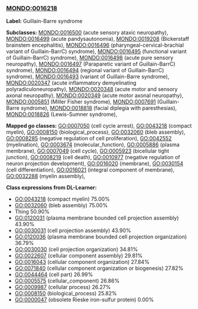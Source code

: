 
### [MONDO:0016218](http://purl.obolibrary.org/obo/MONDO_0016218)
**Label:** Guillain-Barre syndrome

**Subclasses:** [MONDO:0016500](http://purl.obolibrary.org/obo/MONDO_0016500) (acute sensory ataxic neuropathy), [MONDO:0016499](http://purl.obolibrary.org/obo/MONDO_0016499) (acute pandysautonomia), [MONDO:0019208](http://purl.obolibrary.org/obo/MONDO_0019208) (Bickerstaff brainstem encephalitis), [MONDO:0016496](http://purl.obolibrary.org/obo/MONDO_0016496) (pharyngeal-cervical-brachial variant of Guillain-BarrC) syndrome), [MONDO:0016495](http://purl.obolibrary.org/obo/MONDO_0016495) (functional variant of Guillain-BarrC) syndrome), [MONDO:0016498](http://purl.obolibrary.org/obo/MONDO_0016498) (acute pure sensory neuropathy), [MONDO:0016497](http://purl.obolibrary.org/obo/MONDO_0016497) (Paraparetic variant of Guillain-BarrC) syndrome), [MONDO:0016494](http://purl.obolibrary.org/obo/MONDO_0016494) (regional variant of Guillain-BarrC) syndrome), [MONDO:0016493](http://purl.obolibrary.org/obo/MONDO_0016493) (variant of Guillain-Barre syndrome), [MONDO:0020347](http://purl.obolibrary.org/obo/MONDO_0020347) (acute inflammatory demyelinating polyradiculoneuropathy), [MONDO:0020348](http://purl.obolibrary.org/obo/MONDO_0020348) (acute motor and sensory axonal neuropathy), [MONDO:0020349](http://purl.obolibrary.org/obo/MONDO_0020349) (acute motor axonal neuropathy), [MONDO:0005851](http://purl.obolibrary.org/obo/MONDO_0005851) (Miller Fisher syndrome), [MONDO:0007691](http://purl.obolibrary.org/obo/MONDO_0007691) (Guillain-Barre syndrome), [MONDO:0018818](http://purl.obolibrary.org/obo/MONDO_0018818) (facial diplegia with paresthesias), [MONDO:0018826](http://purl.obolibrary.org/obo/MONDO_0018826) (Lewis-Sumner syndrome), 

**Mapped go classes:** [GO:0007050](http://purl.obolibrary.org/obo/GO_0007050) (cell cycle arrest), [GO:0043218](http://purl.obolibrary.org/obo/GO_0043218) (compact myelin), [GO:0008150](http://purl.obolibrary.org/obo/GO_0008150) (biological_process), [GO:0032060](http://purl.obolibrary.org/obo/GO_0032060) (bleb assembly), [GO:0008285](http://purl.obolibrary.org/obo/GO_0008285) (negative regulation of cell proliferation), [GO:0042552](http://purl.obolibrary.org/obo/GO_0042552) (myelination), [GO:0003674](http://purl.obolibrary.org/obo/GO_0003674) (molecular_function), [GO:0005886](http://purl.obolibrary.org/obo/GO_0005886) (plasma membrane), [GO:0007049](http://purl.obolibrary.org/obo/GO_0007049) (cell cycle), [GO:0005923](http://purl.obolibrary.org/obo/GO_0005923) (bicellular tight junction), [GO:0008219](http://purl.obolibrary.org/obo/GO_0008219) (cell death), [GO:0010977](http://purl.obolibrary.org/obo/GO_0010977) (negative regulation of neuron projection development), [GO:0016020](http://purl.obolibrary.org/obo/GO_0016020) (membrane), [GO:0030154](http://purl.obolibrary.org/obo/GO_0030154) (cell differentiation), [GO:0016021](http://purl.obolibrary.org/obo/GO_0016021) (integral component of membrane), [GO:0032288](http://purl.obolibrary.org/obo/GO_0032288) (myelin assembly), 

**Class expressions from DL-Learner:**

- [GO:0043218](http://purl.obolibrary.org/obo/GO_0043218) (compact myelin) 75.00%
- [GO:0032060](http://purl.obolibrary.org/obo/GO_0032060) (bleb assembly) 75.00%
- Thing 50.90%
- [GO:0120031](http://purl.obolibrary.org/obo/GO_0120031) (plasma membrane bounded cell projection assembly) 43.90%
- [GO:0030031](http://purl.obolibrary.org/obo/GO_0030031) (cell projection assembly) 43.90%
- [GO:0120036](http://purl.obolibrary.org/obo/GO_0120036) (plasma membrane bounded cell projection organization) 36.79%
- [GO:0030030](http://purl.obolibrary.org/obo/GO_0030030) (cell projection organization) 34.81%
- [GO:0022607](http://purl.obolibrary.org/obo/GO_0022607) (cellular component assembly) 29.81%
- [GO:0016043](http://purl.obolibrary.org/obo/GO_0016043) (cellular component organization) 27.84%
- [GO:0071840](http://purl.obolibrary.org/obo/GO_0071840) (cellular component organization or biogenesis) 27.82%
- [GO:0044464](http://purl.obolibrary.org/obo/GO_0044464) (cell part) 26.99%
- [GO:0005575](http://purl.obolibrary.org/obo/GO_0005575) (cellular_component) 26.86%
- [GO:0009987](http://purl.obolibrary.org/obo/GO_0009987) (cellular process) 26.27%
- [GO:0008150](http://purl.obolibrary.org/obo/GO_0008150) (biological_process) 25.82%
- [GO:0000047](http://purl.obolibrary.org/obo/GO_0000047) (obsolete Rieske iron-sulfur protein) 0.00%



